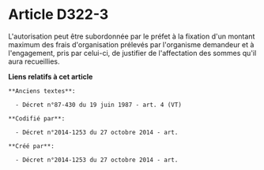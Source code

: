 # Article D322-3

L'autorisation peut être subordonnée par le préfet à la fixation d'un montant maximum des frais d'organisation prélevés par
l'organisme demandeur et à l'engagement, pris par celui-ci, de justifier de l'affectation des sommes qu'il aura recueillies.

**Liens relatifs à cet article**

	**Anciens textes**:

	  - Décret n°87-430 du 19 juin 1987 - art. 4 (VT)

	**Codifié par**:

	  - Décret n°2014-1253 du 27 octobre 2014 - art.

	**Créé par**:

	  - Décret n°2014-1253 du 27 octobre 2014 - art.
